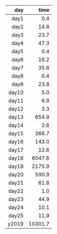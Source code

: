 |   day |    time |
|------:|--------:|
| day1  |     0.4 |
| day2  |    14.8 |
| day3  |    23.7 |
| day4  |    47.3 |
| day5  |     0.4 |
| day6  |    16.2 |
| day7  |    35.6 |
| day8  |     0.4 |
| day9  |    23.8 |
| day10 |     5.0 |
| day11 |     6.9 |
| day12 |     3.3 |
| day13 |   654.9 |
| day14 |     2.6 |
| day15 |   366.7 |
| day16 |   143.0 |
| day17 |    12.6 |
| day18 |  6047.6 |
| day19 |  2175.9 |
| day20 |   590.9 |
| day21 |    61.8 |
| day22 |     1.0 |
| day23 |    44.9 |
| day24 |    10.1 |
| day25 |    11.9 |
| y2019 | 10301.7 |
